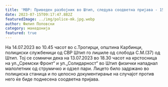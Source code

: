 ```yaml
---
title: 'МВР: Приведен разбојник во Штип, следува соодветна пријава - 15 ЈУЛИ 2023'
date: 2023-07-15T09:17:47.882Z
featuredImage: ../img/police-mk.jpg.webp
author: Филип Поповски
category: македонија
featured: true
---
```

На 14.07.2023 во 10.45 часот во с.Трогирци, општина Карбинци, полициски службеници од СВР Штип го лишиле од слобода С.М.(37) од Штип. Тој се сомничи дека на 13.07.2023 во 18.30 часот на крстосница на ул.„Сремски Фронт“ и ул.„Солидарност“ во Штип физички нападнал малолетник од струмичко и одзел пари. 
Лицето било задржано во полициска станица и по целосно документирање на случајот против него ќе биде поднесена соодветна пријава.
 
